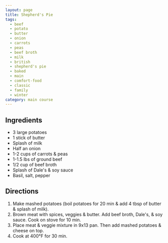 ```yaml
---
layout: page
title: Shepherd's Pie
tags:
  - beef
  - potato
  - butter
  - onion
  - carrots
  - peas
  - beef broth
  - milk
  - british
  - shepherd's pie
  - baked
  - main
  - comfort-food
  - classic
  - family
  - winter
category: main course
---
```


## Ingredients
* 3 large potatoes
* 1 stick of butter
* Splash of milk
* Half an onion
* 1-2 cups of carrots & peas
* 1-1.5 lbs of ground beef
* 1/2 cup of beef broth
* Splash of Dale's & soy sauce
* Basil, salt, pepper

## Directions
1. Make mashed potatoes (boil potatoes for 20 min & add 4 tbsp of butter & splash of milk).
2. Brown meat with spices, veggies & butter. Add beef broth, Dale's, & soy sauce. Cook on stove for 10 min.
3. Place meat & veggie mixture in 9x13 pan. Then add mashed potatoes & cheese on top.
4. Cook at 400°F for 30 min.
